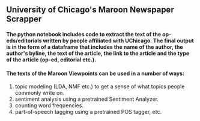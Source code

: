 ## University of Chicago's Maroon Newspaper Scrapper

#### The python notebook includes code to extract the text of the op-eds/editorials written by people affiliated with UChicago. The final output is in the form of a dataframe that includes the name of the author, the author's byline, the text of the article, the link to the article and the type of the article (op-ed, editorial etc.).

#### The texts of the Maroon Viewpoints can be used in a number of ways:
1. topic modeling (LDA, NMF etc.) to get a sense of what topics people commonly write on.
2. sentiment analysis using a pretrained Sentiment Analyzer.
3. counting word frequencies.
4. part-of-speech tagging using a pretrained POS tagger, etc.

